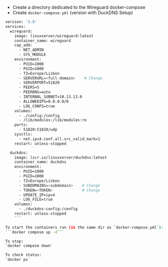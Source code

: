 
- Create a directory dedicated to the Wireguard docker-compose
- Create `docker-compose.yml`
(version with DuckDNS Setup)

```bash
version: '3.8'
services:
  wireguard:
    image: linuxserver/wireguard:latest
    container_name: wireguard
    cap_add:
      - NET_ADMIN
      - SYS_MODULE
    environment:
      - PUID=1000
      - PGID=1000
      - TZ=Europe/Lisbon
      - SERVERURL=<full-domain>    # Change
      - SERVERPORT=51820
      - PEERS=5
      - PEERDNS=auto
      - INTERNAL_SUBNET=10.13.13.0
      - ALLOWEDIPS=0.0.0.0/0
      - LOG_CONFS=true
    volumes:
      - ./config:/config
      - /lib/modules:/lib/modules:ro
    ports:
      - 51820:51820/udp
    sysctls:
      - net.ipv4.conf.all.src_valid_mark=1
    restart: unless-stopped

  duckdns:
    image: lscr.io/linuxserver/duckdns:latest
    container_name: duckdns
    environment:
      - PUID=1000
      - PGID=1000
      - TZ=Europe/Lisbon
      - SUBDOMAINS=<subdomain>    # Change
      - TOKEN=<TOKEN>             # Change 
      - UPDATE_IP=ipv4
      - LOG_FILE=true
    volumes:
      - ./duckdns-config:/config
    restart: unless-stopped
    ```

To start the containers run (in the same dir as `docker-compose.yml`):
```docker compose up -d```

To stop:
`docker compose down`

To check status:
`docker ps`